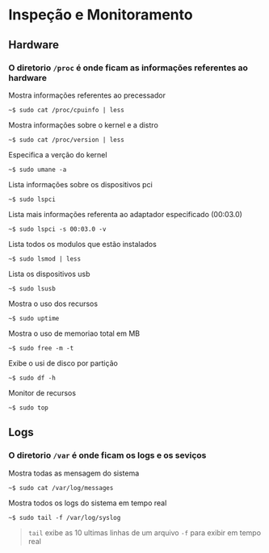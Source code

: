 # Inspeção e Monitoramento

## Hardware

### O diretorio `/proc` é onde ficam as informações referentes ao hardware

Mostra informações referentes ao precessador

`~$ sudo cat /proc/cpuinfo | less`

Mostra informações sobre o kernel e a distro

`~$ sudo cat /proc/version | less`

Especifica a verção do kernel

`~$ sudo umane -a`

Lista informações sobre os dispositivos pci

`~$ sudo lspci`

Lista mais informações referenta ao adaptador especificado (00:03.0)

`~$ sudo lspci -s 00:03.0 -v`

Lista todos os modulos que estão instalados

`~$ sudo lsmod | less`

Lista os dispositivos usb

`~$ sudo lsusb`

Mostra o uso dos recursos

`~$ sudo uptime`

Mostra o uso de memoriao total em MB

`~$ sudo free -m -t`

Exibe o usi de disco por partição

`~$ sudo df -h`

Monitor de recursos

`~$ sudo top`

## Logs

### O diretorio `/var` é onde ficam os logs e os seviços

Mostra todas as mensagem do sistema

`~$ sudo cat /var/log/messages`

Mostra todos os logs do sistema em tempo real

`~$ sudo tail -f /var/log/syslog`

> `tail` exibe as 10 ultimas linhas de um arquivo `-f` para exibir em tempo real
